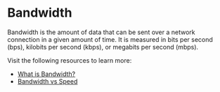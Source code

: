 # Bandwidth

Bandwidth is the amount of data that can be sent over a network connection in a given amount of time. It is measured in bits per second (bps), kilobits per second (kbps), or megabits per second (mbps). 

Visit the following resources to learn more:

- [What is Bandwidth?](https://www.youtube.com/watch?v=UPuFx_pVlHU&pp=ygURZXhwbGFpbiBmcmVxdWVuY3k%3D)
- [Bandwidth vs Speed](https://www.youtube.com/watch?v=A_-L-kn9biw&pp=ygURZXhwbGFpbiBiYW5kd2lkdGg%3D)